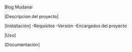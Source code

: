 Blog Mudanai

[Descripcion del  proyecto]

[Installación]
-Requisitos
-Versión
-Encargados del proyecto

[Uso]

[Documentación]
